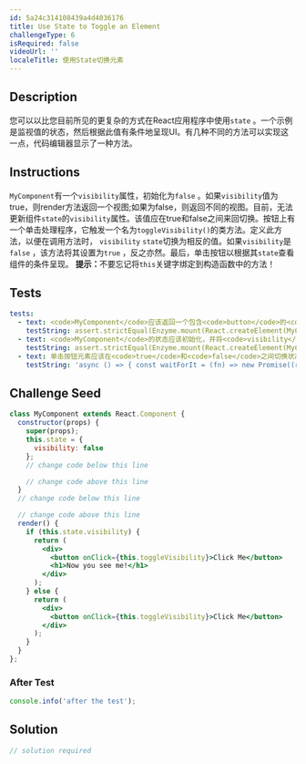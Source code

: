```yaml
---
id: 5a24c314108439a4d4036176
title: Use State to Toggle an Element
challengeType: 6
isRequired: false
videoUrl: ''
localeTitle: 使用State切换元素
---
```


## Description
<section id="description">您可以以比您目前所见的更复杂的方式在React应用程序中使用<code>state</code> 。一个示例是监视值的状态，然后根据此值有条件地呈现UI。有几种不同的方法可以实现这一点，代码编辑器显示了一种方法。 </section>

## Instructions
<section id="instructions"> <code>MyComponent</code>有一个<code>visibility</code>属性，初始化为<code>false</code> 。如果<code>visibility</code>值为true，则render方法返回一个视图;如果为false，则返回不同的视图。目前，无法更新组件<code>state</code>的<code>visibility</code>属性。该值应在true和false之间来回切换。按钮上有一个单击处理程序，它触发一个名为<code>toggleVisibility()</code>的类方法。定义此方法，以便在调用方法时， <code>visibility</code> <code>state</code>切换为相反的值。如果<code>visibility</code>是<code>false</code> ，该方法将其设置为<code>true</code> ，反之亦然。最后，单击按钮以根据其<code>state</code>查看组件的条件呈现。 <strong>提示：</strong>不要忘记将<code>this</code>关键字绑定到构造函数中的方法！ </section>

## Tests
<section id='tests'>

```yml
tests:
  - text: <code>MyComponent</code>应该返回一个包含<code>button</code>的<code>div</code>元素。
    testString: assert.strictEqual(Enzyme.mount(React.createElement(MyComponent)).find('div').find('button').length, 1, '<code>MyComponent</code> should return a <code>div</code> element which contains a <code>button</code>.');
  - text: <code>MyComponent</code>的状态应该初始化，并将<code>visibility</code>属性设置为<code>false</code> 。
    testString: assert.strictEqual(Enzyme.mount(React.createElement(MyComponent)).state('visibility'), false, 'The state of <code>MyComponent</code> should initialize with a <code>visibility</code> property set to <code>false</code>.');
  - text: 单击按钮元素应该在<code>true</code>和<code>false</code>之间切换状态的<code>visibility</code>属性。
    testString: 'async () => { const waitForIt = (fn) => new Promise((resolve, reject) => setTimeout(() => resolve(fn()), 250)); const mockedComponent = Enzyme.mount(React.createElement(MyComponent)); const first = () => { mockedComponent.setState({ visibility: false }); return waitForIt(() => mockedComponent.state(''visibility'')); }; const second = () => { mockedComponent.find(''button'').simulate(''click''); return waitForIt(() => mockedComponent.state(''visibility'')); }; const third = () => { mockedComponent.find(''button'').simulate(''click''); return waitForIt(() => mockedComponent.state(''visibility'')); }; const firstValue = await first(); const secondValue = await second(); const thirdValue = await third(); assert(!firstValue && secondValue && !thirdValue, ''Clicking the button element should toggle the <code>visibility</code> property in state between <code>true</code> and <code>false</code>.''); }; '

```

</section>

## Challenge Seed
<section id='challengeSeed'>

<div id='jsx-seed'>

```jsx
class MyComponent extends React.Component {
  constructor(props) {
    super(props);
    this.state = {
      visibility: false
    };
    // change code below this line

    // change code above this line
  }
  // change code below this line

  // change code above this line
  render() {
    if (this.state.visibility) {
      return (
        <div>
          <button onClick={this.toggleVisibility}>Click Me</button>
          <h1>Now you see me!</h1>
        </div>
      );
    } else {
      return (
        <div>
          <button onClick={this.toggleVisibility}>Click Me</button>
        </div>
      );
    }
  }
};

```

</div>


### After Test
<div id='jsx-teardown'>

```js
console.info('after the test');
```

</div>

</section>

## Solution
<section id='solution'>

```js
// solution required
```
</section>
